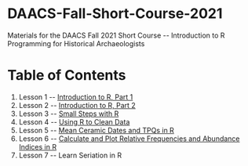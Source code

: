 # DAACS-Fall-Short-Course-2021
Materials for the DAACS Fall 2021 Short Course -- Introduction to R Programming for Historical Archaeologists

# Table of Contents
1. Lesson 1 -- [Introduction to R, Part 1](https://github.com/DAACS-Research-Consortium/DAACS-Open-Academy/tree/main/FSS2021/Workshop1)
2. Lesson 2 -- [Introduction to R, Part 2](https://github.com/DAACS-Research-Consortium/DAACS-Open-Academy/tree/main/FSS2021/Workshop2)
3. Lesson 3 -- [Small Steps with R](https://github.com/DAACS-Research-Consortium/DAACS-Open-Academy/tree/main/FSS2021/Workshop3)
4. Lesson 4 -- [Using R to Clean Data](https://github.com/DAACS-Research-Consortium/DAACS-Open-Academy/tree/main/FSS2021/Workshop4)
5. Lesson 5 -- [Mean Ceramic Dates and TPQs in R](https://github.com/DAACS-Research-Consortium/DAACS-Open-Academy/tree/main/FSS2021/Workshop5)
6. Lesson 6 -- [Calculate and Plot Relative Frequencies and Abundance Indices in R](https://github.com/DAACS-Research-Consortium/DAACS-Open-Academy/tree/main/FSS2021/Workshop6)
7. Lesson 7 -- Learn Seriation in R
